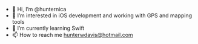 - 👋 Hi, I’m @hunternica
- 👀 I’m interested in iOS development and working with GPS and mapping tools
- 🌱 I’m currently learning Swift
- 📫 How to reach me hunterwdavis@hotmail.com

<!---
hunternica/hunternica is a ✨ special ✨ repository because its `README.md` (this file) appears on your GitHub profile.
You can click the Preview link to take a look at your changes.
--->
